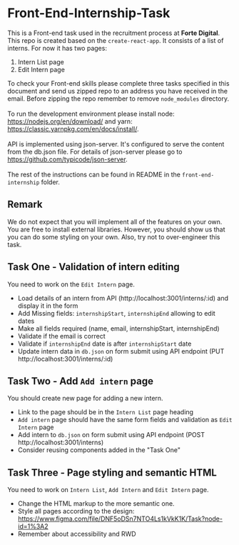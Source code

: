# Front-End-Internship-Task

This is a Front-end task used in the recruitment process at **Forte Digital**. This repo is created based on the `create-react-app`. It consists of a list of interns. For now it has two pages:
​

1. Intern List page
1. Edit Intern page

To check your Front-end skills please complete three tasks specified in this document and send us zipped repo to an address you have received in the email. Before zipping the repo remember to remove `node_modules` directory.
<br>
<br>
To run the development environment please install node: https://nodejs.org/en/download/ and yarn: https://classic.yarnpkg.com/en/docs/install/.
<br>
<br>
API is implemented using json-server. It's configured to serve the content from the db.json file. For details of json-server please go to https://github.com/typicode/json-server.
​<br>
<br>
The rest of the instructions can be found in README in the `front-end-internship` folder.

## Remark

We do not expect that you will implement all of the features on your own. You are free to install external libraries. However, you should show us that you can do some styling on your own. Also, try not to over-engineer this task.

## Task One - Validation of intern editing

You need to work on the `Edit Intern` page.

- Load details of an intern from API (http://localhost:3001/interns/:id) and display it in the form
- Add Missing fields: `internshipStart`, `internshipEnd` allowing to edit dates
- Make all fields required (name, email, internshipStart, internshipEnd)
- Validate if the email is correct
- Validate if `internshipEnd` date is after `internshipStart` date
- Update intern data in `db.json` on form submit using API endpoint (PUT http://localhost:3001/interns/:id)

## Task Two - Add `Add intern` page

You should create new page for adding a new intern.

- Link to the page should be in the `Intern List` page heading
- `Add intern` page should have the same form fields and validation as `Edit Intern` page
- Add intern to `db.json` on form submit using API endpoint (POST http://localhost:3001/interns)
- Consider reusing components added in the "Task One"

## Task Three - Page styling and semantic HTML

​You need to work on `Intern List`, `Add Intern` and `Edit Intern` page.

- Change the HTML markup to the more semantic one.
- Style all pages according to the design:
  https://www.figma.com/file/DNF5oDSn7NTO4Ls1kVkK1K/Task?node-id=1%3A2
- Remember about accessibility and RWD
